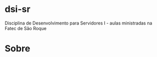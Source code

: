 # dsi-sr
Disciplina de Desenvolvimento para Servidores I - aulas ministradas na Fatec de São Roque

# Sobre
